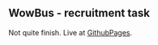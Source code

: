 ## WowBus - recruitment task
Not quite finish. Live at [GithubPages](https://tabakowy.github.io/WowBus/build/).
